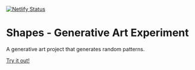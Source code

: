 [![Netlify Status](https://api.netlify.com/api/v1/badges/8eef629f-2b12-4625-903f-51c78af25c38/deploy-status)](https://app.netlify.com/sites/random-patterns/deploys)
# Shapes - Generative Art Experiment

A generative art project that generates random patterns.

[Try it out!](https://random-patterns.netlify.app)